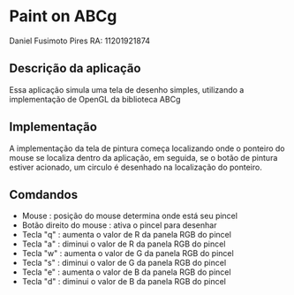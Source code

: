 # Paint on ABCg
Daniel Fusimoto Pires RA: 11201921874

## Descrição da aplicação

Essa aplicação simula uma tela de desenho simples, utilizando a implementação de OpenGL da biblioteca ABCg

## Implementação

A implementação da tela de pintura começa localizando onde o ponteiro do mouse se localiza dentro da aplicação, em seguida, se o botão de pintura estiver acionado, um circulo é desenhado na localização do ponteiro.

## Comdandos

- Mouse : posição do mouse determina onde está seu pincel
- Botão direito do mouse : ativa o pincel para desenhar
- Tecla "q" : aumenta o valor de R da panela RGB do pincel
- Tecla "a" : diminui o valor de R da panela RGB do pincel
- Tecla "w" : aumenta o valor de G da panela RGB do pincel
- Tecla "s" : diminui o valor de G da panela RGB do pincel
- Tecla "e" : aumenta o valor de B da panela RGB do pincel
- Tecla "d" : diminui o valor de B da panela RGB do pincel